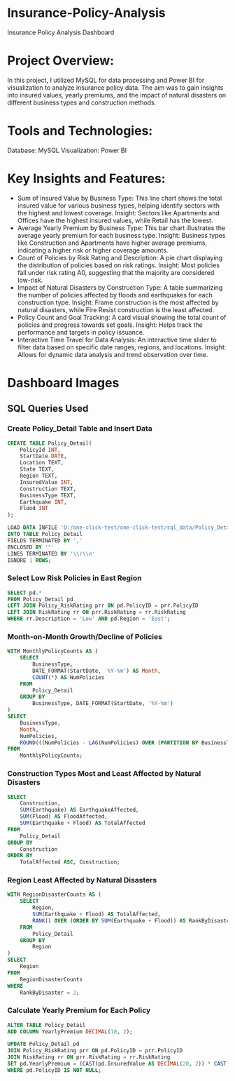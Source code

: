 # Insurance-Policy-Analysis
Insurance Policy Analysis Dashboard

# Project Overview:
In this project, I utilized MySQL for data processing and Power BI for visualization to analyze insurance policy data. The aim was to gain insights into insured values, yearly premiums, and the impact of natural disasters on different business types and construction methods.

# Tools and Technologies:
Database: MySQL
Visualization: Power BI

# Key Insights and Features:
- Sum of Insured Value by Business Type: This line chart shows the total insured value for various business types, helping identify sectors with the highest and lowest coverage. Insight: Sectors like Apartments and Offices have the highest insured values, while Retail has the lowest.
- Average Yearly Premium by Business Type: This bar chart illustrates the average yearly premium for each business type. Insight: Business types like Construction and Apartments have higher average premiums, indicating a higher risk or higher coverage amounts.
- Count of Policies by Risk Rating and Description: A pie chart displaying the distribution of policies based on risk ratings. Insight: Most policies fall under risk rating A0, suggesting that the majority are considered low-risk.
- Impact of Natural Disasters by Construction Type: A table summarizing the number of policies affected by floods and earthquakes for each construction type. Insight: Frame construction is the most affected by natural disasters, while Fire Resist construction is the least affected.
- Policy Count and Goal Tracking: A card visual showing the total count of policies and progress towards set goals. Insight: Helps track the performance and targets in policy issuance.
- Interactive Time Travel for Data Analysis: An interactive time slider to filter data based on specific date ranges, regions, and locations. Insight: Allows for dynamic data analysis and trend observation over time.
# Dashboard Images

## SQL Queries Used

### Create Policy_Detail Table and Insert Data

```sql
CREATE TABLE Policy_Detail(
    PolicyId INT,
    StartDate DATE,
    Location TEXT,
    State TEXT,
    Region TEXT,
    InsuredValue INT,
    Construction TEXT,
    BusinessType TEXT,
    Earthquake INT,
    Flood INT
);

LOAD DATA INFILE 'D:/one-click-test/one-click-test/sql_data/Policy_Detail.csv'
INTO TABLE Policy_Detail
FIELDS TERMINATED BY ','
ENCLOSED BY '"'
LINES TERMINATED BY '\\r\\n'
IGNORE 1 ROWS;
```

### Select Low Risk Policies in East Region

```sql
SELECT pd.* 
FROM Policy_Detail pd
LEFT JOIN Policy_RiskRating prr ON pd.PolicyID = prr.PolicyID
LEFT JOIN RiskRating rr ON prr.RiskRating = rr.RiskRating
WHERE rr.Description = 'Low' AND pd.Region = 'East';
```

### Month-on-Month Growth/Decline of Policies

```sql
WITH MonthlyPolicyCounts AS (
    SELECT
        BusinessType,
        DATE_FORMAT(StartDate, '%Y-%m') AS Month,
        COUNT(*) AS NumPolicies
    FROM
        Policy_Detail
    GROUP BY
        BusinessType, DATE_FORMAT(StartDate, '%Y-%m')
)
SELECT
    BusinessType,
    Month,
    NumPolicies,
    ROUND(((NumPolicies - LAG(NumPolicies) OVER (PARTITION BY BusinessType ORDER BY Month)) / NULLIF(LAG(NumPolicies) OVER (PARTITION BY BusinessType ORDER BY Month), 0)) * 100, 2) AS GrowthPercentage
FROM
    MonthlyPolicyCounts;
```

### Construction Types Most and Least Affected by Natural Disasters

```sql
SELECT
    Construction,
    SUM(Earthquake) AS EarthquakeAffected,
    SUM(Flood) AS FloodAffected,
    SUM(Earthquake + Flood) AS TotalAffected
FROM
    Policy_Detail
GROUP BY
    Construction
ORDER BY
    TotalAffected ASC, Construction;
```

### Region Least Affected by Natural Disasters

```sql
WITH RegionDisasterCounts AS (
    SELECT
        Region,
        SUM(Earthquake + Flood) AS TotalAffected,
        RANK() OVER (ORDER BY SUM(Earthquake + Flood)) AS RankByDisaster
    FROM
        Policy_Detail
    GROUP BY
        Region
)
SELECT
    Region
FROM
    RegionDisasterCounts
WHERE
    RankByDisaster = 2;
```

### Calculate Yearly Premium for Each Policy

```sql
ALTER TABLE Policy_Detail
ADD COLUMN YearlyPremium DECIMAL(10, 2);

UPDATE Policy_Detail pd
JOIN Policy_RiskRating prr ON pd.PolicyID = prr.PolicyID
JOIN RiskRating rr ON prr.RiskRating = rr.RiskRating
SET pd.YearlyPremium = (CAST(pd.InsuredValue AS DECIMAL(20, 2)) * CAST(rr.PremiumAdjustment AS DECIMAL(20, 2)))
WHERE pd.PolicyID IS NOT NULL;
```
```
